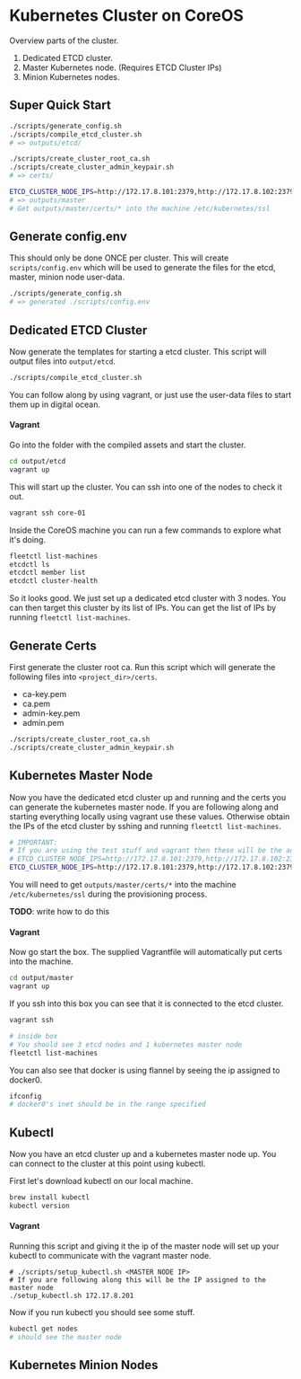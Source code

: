 # Kubernetes Cluster on CoreOS

Overview parts of the cluster.

1. Dedicated ETCD cluster.
2. Master Kubernetes node. (Requires ETCD Cluster IPs)
4. Minion Kubernetes nodes.

## Super Quick Start

```sh
./scripts/generate_config.sh
./scripts/compile_etcd_cluster.sh
# => outputs/etcd/

./scripts/create_cluster_root_ca.sh
./scripts/create_cluster_admin_keypair.sh
# => certs/

ETCD_CLUSTER_NODE_IPS=http://172.17.8.101:2379,http://172.17.8.102:2379,http://172.17.8.103:2379 ./scripts/compile_kubernetes_master_node.sh
# => outputs/master
# Get outputs/master/certs/* into the machine /etc/kubernetes/ssl
```

## Generate config.env

This should only be done ONCE per cluster. This will create `scripts/config.env` which will be used to generate the files for the etcd, master, minion node user-data.

```sh
./scripts/generate_config.sh
# => generated ./scripts/config.env
```

## Dedicated ETCD Cluster

Now generate the templates for starting a etcd cluster. This script will output files into `output/etcd`.

```sh
./scripts/compile_etcd_cluster.sh
```

You can follow along by using vagrant, or just use the user-data files to start them up in digital ocean.

#### Vagrant

Go into the folder with the compiled assets and start the cluster.

```sh
cd output/etcd
vagrant up
```

This will start up the cluster. You can ssh into one of the nodes to check it out.

```sh
vagrant ssh core-01
```

Inside the CoreOS machine you can run a few commands to explore what it's doing.

```sh
fleetctl list-machines
etcdctl ls
etcdctl member list
etcdctl cluster-health
```

So it looks good. We just set up a dedicated etcd cluster with 3 nodes. You can then target this cluster by its list of IPs. You can get the list of IPs by running `fleetctl list-machines`.

## Generate Certs

First generate the cluster root ca. Run this script which will generate the following files into `<project_dir>/certs`.

- ca-key.pem
- ca.pem
- admin-key.pem
- admin.pem

```sh
./scripts/create_cluster_root_ca.sh
./scripts/create_cluster_admin_keypair.sh
```

## Kubernetes Master Node

Now you have the dedicated etcd cluster up and running and the certs you can generate the kubernetes master node. If you are following along and starting everything locally using vagrant use these values. Otherwise obtain the IPs of the etcd cluster by sshing and running `fleetctl list-machines`.

```sh
# IMPORTANT:
# If you are using the test stuff and vagrant then these will be the addresses
# ETCD_CLUSTER_NODE_IPS=http://172.17.8.101:2379,http://172.17.8.102:2379,http://172.17.8.103:2379
ETCD_CLUSTER_NODE_IPS=http://172.17.8.101:2379,http://172.17.8.102:2379,http://172.17.8.103:2379 ./scripts/compile_kubernetes_master_node.sh
```

You will need to get `outputs/master/certs/*` into the machine `/etc/kubernetes/ssl` during the provisioning process.

**TODO**: write how to do this

#### Vagrant

Now go start the box. The supplied Vagrantfile will automatically put certs into the machine.

```sh
cd output/master
vagrant up
```

If you ssh into this box you can see that it is connected to the etcd cluster.

```sh
vagrant ssh

# inside box
# You should see 3 etcd nodes and 1 kubernetes master node
fleetctl list-machines
```

You can also see that docker is using flannel by seeing the ip assigned to docker0.

```sh
ifconfig
# docker0's inet should be in the range specified
```

## Kubectl

Now you have an etcd cluster up and a kubernetes master node up. You can connect to the cluster at this point using kubectl.

First let's download kubectl on our local machine.

```sh
brew install kubectl
kubectl version
```

#### Vagrant

Running this script and giving it the ip of the master node will set up your kubectl to communicate with the vagrant master node.

```
# ./scripts/setup_kubectl.sh <MASTER NODE IP>
# If you are following along this will be the IP assigned to the master node
./setup_kubectl.sh 172.17.8.201
```

Now if you run kubectl you should see some stuff.

```sh
kubectl get nodes
# should see the master node
```

## Kubernetes Minion Nodes